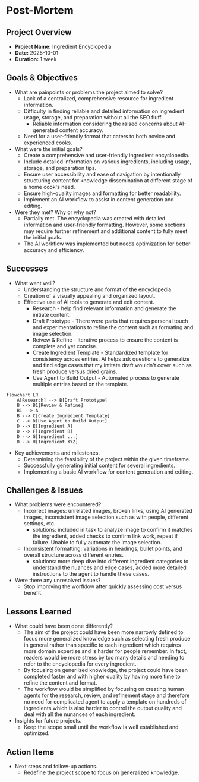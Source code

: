 # Post-Mortem

## Project Overview
- **Project Name:**  Ingredient Encyclopedia
- **Date:**  2025-10-01
- **Duration:** 1 week 

## Goals & Objectives
- What are painpoints or problems the project aimed to solve?
    - Lack of a centralized, comprehensive resource for ingredient information.
    - Difficulty in finding reliable and detailed information on ingredient usage, storage, and preparation without all the SEO fluff.
        - Reliable information considering the raised concerns about AI-generated content accuracy.
    - Need for a user-friendly format that caters to both novice and experienced cooks.
- What were the initial goals?
    - Create a comprehensive and user-friendly ingredient encyclopedia.
    - Include detailed information on various ingredients, including usage, storage, and preparation tips.
    - Ensure user accessibility and ease of navigation by intentionally structuring content for knowledge dissemination at different stage of a home cook's need. 
    - Ensure high-quality images and formatting for better readability.
    - Implement an AI workflow to assist in content generation and editing.
- Were they met? Why or why not?
    - Partially met. The encyclopedia was created with detailed information and user-friendly formatting. However, some sections may require further refinement and additional content to fully meet the initial goals.
    - The AI workflow was implemented but needs optimization for better accuracy and efficiency.

## Successes
- What went well?
    - Understanding the structure and format of the encyclopedia.
    - Creation of a visually appealing and organized layout.
    - Effective use of AI tools to generate and edit content.
        - Research - help find relevant information and generate the initiate content.
        - Draft Prototype - There were parts that requires personal touch and experimentations to refine the content such as formating and image selection.
        - Reivew & Refine - Iterative process to ensure the content is complete and yet concise.
        - Create Ingredient Template - Standardized template for consistency across entries. AI helps ask questions to generalize and find edge cases that my intitate draft wouldn't cover such as fresh produce versus dried grains.
        - Use Agent to Build Output - Automated process to generate multiple entries based on the template.

```mermaid
flowchart LR
    A[Research] --> B[Draft Prototype]
    B --> B1[Review & Refine]
    B1 --> A
    B --> C[Create Ingredient Template]
    C --> D[Use Agent to Build Output]
    D --> E[Ingredient A]
    D --> F[Ingredient B]
    D --> G[Ingredient ...]
    D --> H[Ingredient XYZ]
```

- Key achievements and milestones.
    - Determining the feasibility of the project within the given timeframe.
    - Successfully generating initial content for several ingredients.
    - Implementing a basic AI workflow for content generation and editing.

## Challenges & Issues
- What problems were encountered?
    - Incorrect images: unrelated images, broken links, using AI generated images, inconsistent image selection such as with people, different settings, etc. 
        - solutions: included in task to analyze image to confirm it matches the ingredient, added checks to confirm link work, repeat if failure. Unable to fully automate the image selection.
    - Inconsistent formatting: variations in headings, bullet points, and overall structure across different entries.
        - solutions: more deep dive into different ingredient categories to understand the nuances and edge cases, added more detailed instructions to the agent to handle these cases.
- Were there any unresolved issues?
    - Stop improving the worfklow after quickly assessing cost versus benefit.

## Lessons Learned
- What could have been done differently?
    - The aim of the project could have been more narrowly defined to focus more generalized knowledge such as selecting fresh produce in general rather than specific to each ingredient which requires more domain expertise and is harder for people remember. In fact, readers would be more stress by too many details and needing to refer to the encyclopedia for every ingredient.
    - By focusing on generlized knowledge, the project could have been completed faster and with higher quality by having more time to refine the content and format.
    - The workflow would be simplified by focusing on creating human agents for the research, review, and refinement stage and therefore no need for complicated agent to apply a template on hundreds of ingredients which is also harder to control the output quality and deal with all the nunances of each ingredient.
- Insights for future projects.
    - Keep the scope small until the workflow is well established and optimized.

## Action Items
- Next steps and follow-up actions.
    - Redefine the project scope to focus on generalized knowledge.
